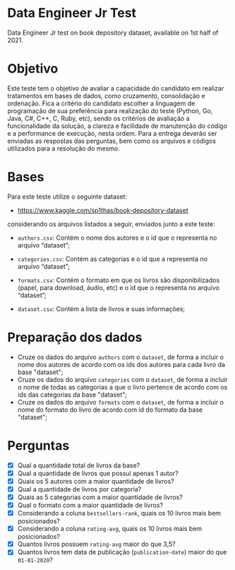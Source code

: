 # Data Engineer Jr Test
Data Engineer Jr test on book depository dataset, available on 1st half of 2021.

# Objetivo
Este teste tem o objetivo de avaliar a capacidade do candidato em realizar tratamentos em bases de dados, como cruzamento, consolidação e ordenação. Fica a critério do candidato escolher a linguagem de programação de sua preferência para realização do teste (Python, Go, Java, C#, C++, C, Ruby, etc), sendo os critérios de avaliação a funcionalidade da solução, a clareza e facilidade de manutenção do código e a performance de execução, nesta ordem. Para a entrega deverão ser enviadas as respostas das perguntas, bem como os arquivos e códigos utilizados para a resolução do mesmo.

# Bases
Para este teste utilize o seguinte dataset:

- https://www.kaggle.com/sp1thas/book-depository-dataset

considerando os arquivos listados a seguir, enviados junto a este teste:

- `authors.csv`: Contém o nome dos autores e o id que o representa no arquivo “dataset”;

- `categories.csv`: Contém as categorias e o id que a representa no arquivo “dataset”;

- `formats.csv`: Contém o formato em que os livros são disponibilizados (papel, para download, 
áudio, etc) e o id que o representa no arquivo “dataset”;

- `dataset.csv`: Contém a lista de livros e suas informações;

# Preparação dos dados
- Cruze os dados do arquivo ``authors`` com o ``dataset``, de forma a incluir o nome dos 
autores de acordo com os ids dos autores para cada livro da base "dataset";
- Cruze os dados do arquivo ``categories`` com o ``dataset``, de forma a incluir o nome de 
todas as categorias a que o livro pertence de acordo com os ids das categorias da base 
"dataset";
- Cruze os dados do arquivo ``formats`` com o ``dataset``, de forma a incluir o nome do 
formato do livro de acordo com id do formato da base "dataset";

# Perguntas
- [X] Qual a quantidade total de livros da base?
- [X] Qual a quantidade de livros que possuí apenas 1 autor?
- [X] Quais os 5 autores com a maior quantidade de livros?
- [X] Qual a quantidade de livros por categoria?
- [X] Quais as 5 categorias com a maior quantidade de livros?
- [X] Qual o formato com a maior quantidade de livros?
- [X] Considerando a coluna `bestsellers-rank`, quais os 10 livros mais bem posicionados?
- [X] Considerando a coluna `rating-avg`, quais os 10 livros mais bem posicionados?
- [X] Quantos livros possuem `rating-avg` maior do que 3,5?
- [X] Quantos livros tem data de publicação (`publication-date`) maior do que `01-01-2020`?
